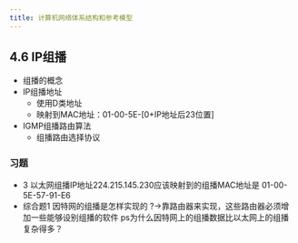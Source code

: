 ```yaml
---
title: 计算机网络体系结构和参考模型
---
```

## 4.6 IP组播
- 组播的概念
- IP组播地址
    - 使用D类地址
    - 映射到MAC地址：01-00-5E-[0+IP地址后23位置]
- IGMP组播路由算法
    - 组播路由选择协议
### 习题
- 3 以太网组播IP地址224.215.145.230应该映射到的组播MAC地址是 01-00-5E-57-91-E6  
- 综合题1 因特网的组播是怎样实现的 ?→靠路由器来实现，这些路由器必须增加一些能够设别组播的软件
ps为什么因特网上的组播数据比以太网上的组播复杂得多？
